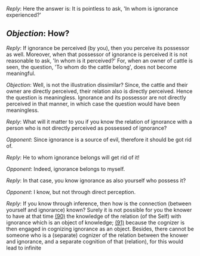 *Reply*: Here the answer is: It is pointless to ask, 'In whom is ignorance experienced?'

## *Objection*: How?

*Reply*: If ignorance be perceived (by you), then you perceive its possessor as well. Moreover, when that possessor of ignorance is perceived it is not reasonable to ask, 'In whom is it perceived?' For, when an owner of cattle is seen, the question, 'To whom do the cattle belong', does not become meaningful.

*Objection*: Well, is not the illustration dissimilar? Since, the cattle and their owner are directly perceived, their relation also is directly perceived. Hence the question is meaningless. Ignorance and its possessor are not directly perceived in that manner, in which case the question would have been meaningless.

*Reply*: What will it matter to you if you know the relation of ignorance with a person who is not directly perceived as possessed of ignorance?

*Opponent*: Since ignorance is a source of evil, therefore it should be got rid of.

*Reply*: He to whom ignorance belongs will get rid of it!

*Opponent*: Indeed, ignorance belongs to myself.

*Reply*: In that case, you know ignorance as also yourself who possess it?

*Opponent*: I know, but not through direct perception.

*Reply*: If you know through inference, then how is the connection (between yourself and ignorance) known? Surely it is not possible for you the knower to have at that time [\(90\)](#page--1-0) the knowledge of the relation (of the Self) with ignorance which is an object of knowledge; [\(91\)](#page--1-1) because the cognizer is then engaged in cognizing ignorance as an object. Besides, there cannot be someone who is a (separate) cognizer of the relation between the knower and ignorance, and a separate cognition of that (relation), for this would lead to infinite